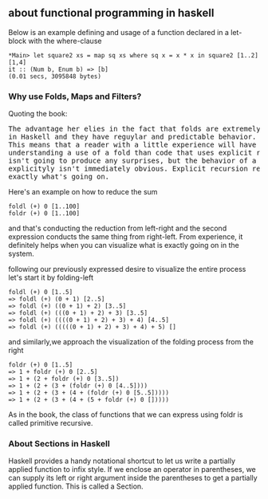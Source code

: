 ## about functional programming in haskell

Below is an example defining and usage of a function declared in a let-block with the where-clause

```
*Main> let square2 xs = map sq xs where sq x = x * x in square2 [1..2]
[1,4]
it :: (Num b, Enum b) => [b]
(0.01 secs, 3095848 bytes)
```
### Why use Folds, Maps and Filters?

Quoting the book:
<pre>
The advantage her elies in the fact that folds are extremely common 
in Haskell and they have reguylar and predictable behavior.
This means that a reader with a little experience will have an easier time
understanding a use of a fold than code that uses explicit recursion. A fold
isn't going to produce any surprises, but the behavior of a function that recurses
explicityly isn't immediately obvious. Explicit recursion requires us to read closely to understand
exactly what's going on.
</pre>

Here's an example on how to reduce the sum 
```
foldl (+) 0 [1..100]
foldr (+) 0 [1..100]
```
and that's conducting the reduction from left-right and
the second expression conducts the same thing from right-left.
From experience, it definitely helps when you can visualize what 
is exactly going on in the system.

following our previously expressed desire to visualize the entire process
let's start it by folding-left
```
foldl (+) 0 [1..5]
=> foldl (+) (0 + 1) [2..5]
=> foldl (+) ((0 + 1) + 2) [3..5]
=> foldl (+) (((0 + 1) + 2) + 3) [3..5]
=> foldl (+) ((((0 + 1) + 2) + 3) + 4) [4..5]
=> foldl (+) (((((0 + 1) + 2) + 3) + 4) + 5) []
```
and similarly,we approach the visualization of the folding process
from the right
```
foldr (+) 0 [1..5]
=> 1 + foldr (+) 0 [2..5]
=> 1 + (2 + foldr (+) 0 [3..5])
=> 1 + (2 + (3 + (foldr (+) 0 [4..5])))
=> 1 + (2 + (3 + (4 + (foldr (+) 0 [5..5]))))
=> 1 + (2 + (3 + (4 + (5 + foldr (+) 0 []))))
```
As in the book, the class of functions that we can express using foldr is called primitive recursive.

### About Sections in Haskell 

Haskell provides a handy notational shortcut to let us write a partially applied
function to infix style. If we enclose an operator in parentheses, we can supply 
its left or right argument inside the parentheses to get a partially applied function.
This is called a Section.

